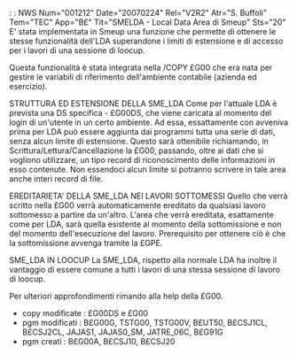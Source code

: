  :  : NWS Num="001212" Date="20070224" Rel="V2R2" Atr="S. Buffoli" Tem="TEC" App="B£" Tit="SMELDA - Local Data Area di Smeup" Sts="20"
E' stata implementata in Smeup una funzione che permette di ottenere le stesse funzionalità dell'LDA superandone i limiti di estensione e di accesso per i lavori di una sessione di loocup.

Questa funzionalità è stata integrata nella /COPY £G00 che era nata per gestire le variabili di riferimento dell'ambiente contabile (azienda ed esercizio).

STRUTTURA ED ESTENSIONE DELLA SME_LDA
Come per l'attuale LDA è prevista una DS specifica - £G00DS, che viene caricata al momento del login
di un'utente in un certo ambiente.
Ad essa, essattamente con avveniva prima per LDA può essere aggiunta dai programmi tutta una serie
di dati, senza alcun limite di estensione. Questo sarà ottenibile richiamando, in Scrittura/Lettura/Cancellazione la £G00, passando, oltre ai dati che si vogliono utilizzare, un tipo record di riconoscimento delle informazioni in esso contenute.
Non essendoci alcun limite si potranno scrivere in tale area anche interi record di file.

EREDITARIETA' DELLA SME_LDA NEI LAVORI SOTTOMESSI
Quello che verrà scritto nella £G00 verrà automaticamente ereditato da qualsiasi lavoro sottomesso
a partire da un'altro. L'area che verrà ereditata, esattamente come per LDA, sarà quella esistente al momento della sottomissione e non del momento dell'esecuzione del lavoro.
Prerequisito per ottenere ciò è che la sottomissione avvenga tramite la £GPE.

SME_LDA IN LOOCUP
La SME_LDA, rispetto alla normale LDA ha inoltre il vantaggio di essere comune a tutti i lavori di
una stessa sessione di lavoro di loocup.

Per ulteriori approfondimenti rimando alla help della £G00.

* copy modificate :  £G00DS e £G00
* pgm modificati :  B£G00G, TSTG00, TSTG00V, B£UT50, B£CSJ1CL, B£CSJ2CL, JAJAS1, JAJAS0_SM, JATRE_06C,
B£G91G
* pgm creati :  B£G00A, B£CSJ10, B£CSJ20
